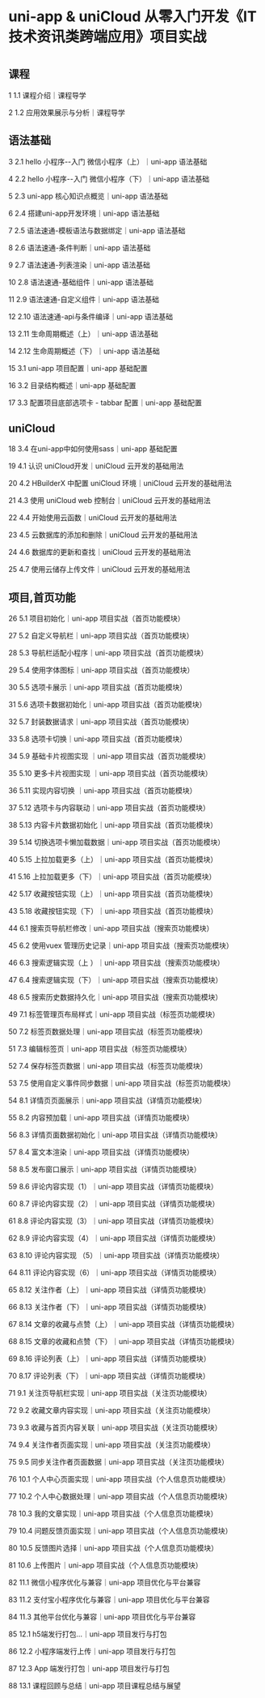 
# uni-app & uniCloud 从零入门开发《IT技术资讯类跨端应用》项目实战
# [](https://www.youtube.com/watch?v=H6NSEA6f8Ac&list=PL9nxfq1tlKKmvdNX2ec-a5xC6Ny9hFXgY&index=28)
## 课程
  1 1.1 课程介绍｜课程导学

  2 1.2 应用效果展示与分析｜课程导学
## 语法基础
  3 2.1 hello 小程序--入门 微信小程序（上）｜uni-app 语法基础

  4 2.2 hello 小程序--入门 微信小程序（下）｜uni-app 语法基础

  5 2.3 uni-app 核心知识点概览｜uni-app 语法基础

  6 2.4 搭建uni-app开发环境｜uni-app 语法基础

  7 2.5 语法速通-模板语法与数据绑定｜uni-app 语法基础

  8 2.6 语法速通-条件判断｜uni-app 语法基础

  9 2.7 语法速通-列表渲染｜uni-app 语法基础

  10 2.8 语法速通-基础组件｜uni-app 语法基础

  11
  2.9 语法速通-自定义组件｜uni-app 语法基础

  12
  2.10 语法速通-api与条件编译｜uni-app 语法基础

  13
  2.11 生命周期概述（上）｜uni-app 语法基础

  14
  2.12 生命周期概述（下）｜uni-app 语法基础

  15
  3.1 uni-app 项目配置｜uni-app 基础配置

  16
  3.2 目录结构概述｜uni-app 基础配置

  17
  3.3 配置项目底部选项卡 - tabbar 配置｜uni-app 基础配置

## uniCloud
  18
  3.4 在uni-app中如何使用sass｜uni-app 基础配置

  19
  4.1 认识 uniCloud开发｜uniCloud 云开发的基础用法

  20
  4.2 HBuilderX 中配置 uniCloud 环境｜uniCloud 云开发的基础用法

  21
  4.3 使用 uniCloud web 控制台｜uniCloud 云开发的基础用法

  22
  4.4 开始使用云函数｜uniCloud 云开发的基础用法

  23
  4.5 云数据库的添加和删除｜uniCloud 云开发的基础用法

  24
  4.6 数据库的更新和查找｜uniCloud 云开发的基础用法

  25
  4.7 使用云储存上传文件｜uniCloud 云开发的基础用法

## 项目,首页功能
26
5.1 项目初始化｜uni-app 项目实战（首页功能模块）

27
5.2 自定义导航栏｜uni-app 项目实战（首页功能模块）

28
5.3 导航栏适配小程序｜uni-app 项目实战（首页功能模块）

29
5.4 使用字体图标｜uni-app 项目实战（首页功能模块）

30
5.5 选项卡展示｜uni-app 项目实战（首页功能模块）

31
5.6 选项卡数据初始化｜uni-app 项目实战（首页功能模块）

32
5.7 封装数据请求｜uni-app 项目实战（首页功能模块）

33
5.8 选项卡切换｜uni-app 项目实战（首页功能模块）

34
5.9 基础卡片视图实现 ｜uni-app 项目实战（首页功能模块）

35
5.10 更多卡片视图实现 ｜uni-app 项目实战（首页功能模块）

36
5.11 实现内容切换 ｜uni-app 项目实战（首页功能模块）

37
5.12 选项卡与内容联动｜uni-app 项目实战（首页功能模块）

38
5.13 内容卡片数据初始化｜uni-app 项目实战（首页功能模块）

39
5.14 切换选项卡懒加载数据｜uni-app 项目实战（首页功能模块）

40
5.15 上拉加载更多（上）｜uni-app 项目实战（首页功能模块）

41
5.16 上拉加载更多（下）｜uni-app 项目实战（首页功能模块）

42
5.17 收藏按钮实现（上）｜uni-app 项目实战（首页功能模块）

43
5.18 收藏按钮实现（下）｜uni-app 项目实战（首页功能模块）

44
6.1 搜索页导航栏修改｜uni-app 项目实战（搜索页功能模块）

45
6.2 使用vuex 管理历史记录｜uni-app 项目实战（搜索页功能模块）

46
6.3 搜索逻辑实现（上 ）｜uni-app 项目实战（搜索页功能模块）

47
6.4 搜索逻辑实现（下）｜uni-app 项目实战（搜索页功能模块）

48
6.5 搜索历史数据持久化｜uni-app 项目实战（搜索页功能模块）

49
7.1 标签管理页布局样式｜uni-app 项目实战（标签页功能模块）

50
7.2 标签页数据处理｜uni-app 项目实战（标签页功能模块）

51
7.3 编辑标签页｜uni-app 项目实战（标签页功能模块）

52
7.4 保存标签页数据｜uni-app 项目实战（标签页功能模块）

53
7.5 使用自定义事件同步数据｜uni-app 项目实战（标签页功能模块）

54
8.1 详情页页面展示｜uni-app 项目实战（详情页功能模块）

55
8.2 内容预加载｜uni-app 项目实战（详情页功能模块）

56
8.3 详情页面数据初始化｜uni-app 项目实战（详情页功能模块）

57
8.4 富文本渲染｜uni-app 项目实战（详情页功能模块）

58
8.5 发布窗口展示｜uni-app 项目实战（详情页功能模块）

59
8.6 评论内容实现（1）｜uni-app 项目实战（详情页功能模块）

60
8.7 评论内容实现（2）｜uni-app 项目实战（详情页功能模块）

61
8.8 评论内容实现（3）｜uni-app 项目实战（详情页功能模块）

62
8.9 评论内容实现（4）｜uni-app 项目实战（详情页功能模块）

63
8.10 评论内容实现 （5）｜uni-app 项目实战（详情页功能模块）

64
8.11 评论内容实现（6）｜uni-app 项目实战（详情页功能模块）

65
8.12 关注作者（上）｜uni-app 项目实战（详情页功能模块）

66
8.13 关注作者（下）｜uni-app 项目实战（详情页功能模块）

67
8.14 文章的收藏与点赞（上）｜uni-app 项目实战（详情页功能模块）

68
8.15 文章的收藏和点赞（下）｜uni-app 项目实战（详情页功能模块）

69 8.16 评论列表（上）｜uni-app 项目实战（详情页功能模块）

70 8.17 评论列表（下）｜uni-app 项目实战（详情页功能模块）

71 9.1 关注页导航栏实现｜uni-app 项目实战（关注页功能模块）

72 9.2 收藏文章内容实现｜uni-app 项目实战（关注页功能模块）

73 9.3 收藏与首页内容关联｜uni-app 项目实战（关注页功能模块）

74 9.4 关注作者页面实现｜uni-app 项目实战（关注页功能模块）

75 9.5 同步关注作者页面数据｜uni-app 项目实战（关注页功能模块）

76 10.1 个人中心页面实现｜uni-app 项目实战（个人信息页功能模块）

77 10.2 个人中心数据处理｜uni-app 项目实战（个人信息页功能模块）

78 10.3 我的文章实现｜uni-app 项目实战（个人信息页功能模块）

79 10.4 问题反馈页面实现｜uni-app 项目实战（个人信息页功能模块）

80 10.5 反馈图片选择｜uni-app 项目实战（个人信息页功能模块）

81 10.6 上传图片｜uni-app 项目实战（个人信息页功能模块）

82 11.1 微信小程序优化与兼容｜uni-app 项目优化与平台兼容

83 11.2 支付宝小程序优化与兼容｜uni-app 项目优化与平台兼容

84 11.3 其他平台优化与兼容｜uni-app 项目优化与平台兼容

85 12.1 h5端发行打包...｜uni-app 项目发行与打包

86 12.2 小程序端发行上传｜uni-app 项目发行与打包

87 12.3 App 端发行打包｜uni-app 项目发行与打包

88 13.1 课程回顾与总结｜uni-app 项目课程总结与展望
